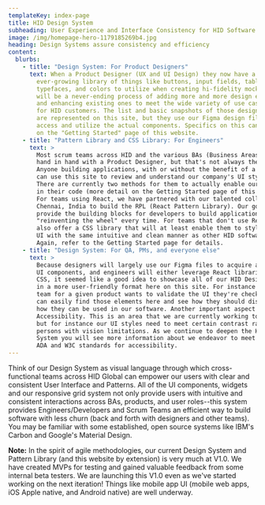 ```yaml
---
templateKey: index-page
title: HID Design System
subheading: User Experience and Interface Consistency for HID Software Products
image: /img/homepage-hero-1179185269b4.jpg
heading: Design Systems assure consistency and efficiency
content:
  blurbs:
    - title: "Design System: For Product Designers"
      text: When a Product Designer (UX and UI Design) they now have a substantial and
        ever-growing library of things like buttons, input fields, tables,
        typefaces, and colors to utilize when creating hi-fidelity mockups. This
        will be a never-ending process of adding more and more design elements
        and enhancing existing ones to meet the wide variety of use cases needed
        for HID customers. The list and basic snapshots of those design elements
        are represented on this site, but they use our Figma design files to
        access and utilize the actual components. Specifics on this can be found
        on the "Getting Started" page of this website.
    - title: "Pattern Library and CSS Library: For Engineers"
      text: >
        Most scrum teams across HID and the various BAs (Business Areas) work
        hand in hand with a Product Designer, but that's not always the case.
        Anyone building applications, with or without the benefit of a designer,
        can use this site to review and understand our company's UI styles.
        There are currently two methods for them to actually enable our styles
        in their code (more detail on the Getting Started page of this site).
        For teams using React, we have partnered with our talented colleagues in
        Chennai, India to build the RPL (React Pattern Library). Our goal is to
        provide the building blocks for developers to build applications without
        "reinventing the wheel" every time. For teams that don't use React, we
        also offer a CSS library that will at least enable them to style their
        UI with the same intuitive and clean manner as other HID software.
        Again, refer to the Getting Started page for details.
    - title: "Design System: For QA, PMs, and everyone else"
      text: >
        Because designers will largely use our Figma files to acquire all of our
        UI components, and engineers will either leverage React libraries or
        CSS, it seemed like a good idea to showcase all of our HID Design System
        in a more user-friendly format here on this site. For instance if the QA
        team for a given product wants to validate the UI they're checking, they
        can easily find those elements here and see how they should display and
        how they can be used in our software. Another important aspect is
        Accessibility. This is an area that we are currently working to expand,
        but for instance our UI styles need to meet certain contrast ratios for
        persons with vision limitations. As we continue to deepen the HID Design
        System you will see more information about we endeavor to meet or exceed
        ADA and W3C standards for accessibility.
---
```

T﻿hink of our Design System as visual language through which cross-functional teams across HID Global can empower our users with clear and consistent User Interface and Patterns. All of the UI components, widgets and our responsive grid system not only provide users with intuitive and consistent interactions across BAs, products, and user roles--this system provides Engineers/Developers and Scrum Teams an efficient way to build software with less churn (back and forth with designers and other teams). You may be familiar with some established, open source systems like IBM's Carbon and Google's Material Design. 

**N﻿ote:** In the spirit of agile methodologies, our current Design System and Pattern Library (and this website by extension) is very much at V1.0. We have created MVPs for testing and gained valuable feedback from some internal beta testers. We are launching this V1.0 even as we've started working on the next iteration! Things like mobile app UI (mobile web apps, iOS Apple native, and Android native) are well underway.